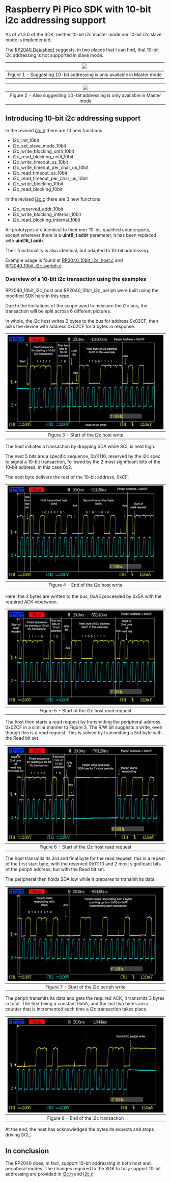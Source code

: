 # Raspberry Pi Pico SDK with 10-bit i2c addressing support
   As of v1.3.0 of the SDK, neither 10-bit i2c master mode nor 10-bit i2c slave mode is implemented.

   The [RP2040 Datasheet](https://datasheets.raspberrypi.com/rp2040/rp2040-datasheet.pdf)
   suggests, in two places that I can find, that 10-bit i2c addressing is not supported in slave mode.

   | ![](https://raw.githubusercontent.com/zbaltzer228/pico-sdk-i2c-10bit/develop/Support/10biti2cEvidence1.jpg) |
   |:--:|
   | Figure 1 - Suggesting 10-bit addressing is only available in Master mode|

   | ![](https://raw.githubusercontent.com/zbaltzer228/pico-sdk-i2c-10bit/develop/Support/10biti2cEvidence2.jpg) |
   |:--:|
   | Figure 2 - Also suggesting 10-bit addressing is only available in Master mode |

## Introducing 10-bit i2c addressing support

In the revised [i2c.h](https://github.com/zbaltzer228/pico-sdk-i2c-10bit-explained/blob/develop/src/rp2_common/hardware_i2c/include/hardware/i2c.h)
there are 10 new functions

- i2c_init_10bit
- i2c_set_slave_mode_10bit
- i2c_write_blocking_until_10bit
- i2c_read_blocking_until_10bit
- i2c_write_timeout_us_10bit
- i2c_write_timeout_per_char_us_10bit
- i2c_read_timeout_us_10bit
- i2c_read_timeout_per_char_us_10bit
- i2c_write_blocking_10bit
- i2c_read_blocking_10bit

In the revised [i2c.c](https://github.com/zbaltzer228/pico-sdk-i2c-10bit-explained/blob/develop/src/rp2_common/hardware_i2c/i2c.c)
there are 3 new functions

- i2c_reserved_addr_10bit
- i2c_write_blocking_internal_10bit
- i2c_read_blocking_internal_10bit

All prototypes are identical to their non-10-bit-qualified counterparts,
except wherever there is a **uint8_t addr** parameter, it has been replaced with
**uint16_t addr**.

Their functionality is also identical, but adapted to 10-bit addressing.

Example usage is found at [RP2040_10bit_i2c_host.c](https://github.com/zbaltzer228/pico-sdk-i2c-10bit-explained/blob/develop/Examples/RP2040_10bit_i2c_host/RP2040_10bit_i2c_host.c)
 and [RP2040_10bit_i2c_periph.c](https://github.com/zbaltzer228/pico-sdk-i2c-10bit-explained/blob/develop/Examples/RP2040_10bit_i2c_periph/RP2040_10bit_i2c_periph.c)


### Overview of a 10-bit i2c transaction using the examples

RP2040_10bit_i2c_host and RP2040_10bit_i2c_periph were built using the modified SDK here in this repo.

Due to the limitations of the scope used to measure the i2c bus, the transaction
will be split across 6 different pictures.

In whole, the i2c host writes 2 bytes to the bus for address 0x02CF, then asks
the device with address 0x02CF for 3 bytes in response.

| ![](https://raw.githubusercontent.com/zbaltzer228/pico-sdk-i2c-10bit-explained/develop/Support/StartOfHostI2CWriteLabeled.jpg) |
|:--:|
| Figure 3 - Start of the i2c host write |

The host initiates a transaction by dropping SDA while SCL is held high.

The next 5 bits are a specific sequence, 0b11110, reserved by the i2c spec to signal a 10-bit transaction,
followed by the 2 most significant bits of the 10-bit address, in this case 0x2.

The next byte delivers the rest of the 10-bit address, 0xCF.

| ![](https://raw.githubusercontent.com/zbaltzer228/pico-sdk-i2c-10bit-explained/develop/Support/EndOfHostI2CWriteLabeled.jpg) |
|:--:|
| Figure 4 - End of the i2c host write |

Here, the 2 bytes are written to the bus, 0xA5 proceeded by 0x5A with the required ACK inbetween.

| ![](https://raw.githubusercontent.com/zbaltzer228/pico-sdk-i2c-10bit-explained/develop/Support/StartOfHostI2CReqLabeled.jpg) |
|:--:|
| Figure 5 - Start of the i2c host read request |

The host then starts a read request by transmitting the peripheral address, 0x02CF in a similar manner to Figure 3.
The R/W bit suggests a write, even though this is a read request. This is solved by
transmitting a 3rd byte with the Read bit set.

| ![](https://raw.githubusercontent.com/zbaltzer228/pico-sdk-i2c-10bit-explained/develop/Support/EndOfHostI2CReqLabeled.jpg) |
|:--:|
| Figure 6 - Start of the i2c host read request |

The host transmits its 3rd and final byte for the read request, this is a repeat of the first
start byte, with the reserved 0b11110 and 2 most significant bits of the periph address,
but with the Read bit set.

The peripheral then holds SDA low while it prepares to transmit its data.

| ![](https://raw.githubusercontent.com/zbaltzer228/pico-sdk-i2c-10bit-explained/develop/Support/StartOfPeriphI2CWrite.jpg) |
|:--:|
| Figure 7 - Start of the i2c periph write |

The periph transmits its data and gets the required ACK, it transmits 3 bytes in total.
The first being a constant 0x5A, and the last two bytes are a counter that is incremented
each time a i2c transaction takes place.

| ![](https://raw.githubusercontent.com/zbaltzer228/pico-sdk-i2c-10bit-explained/develop/Support/EndOfPeriphI2CWriteLabeled.jpg) |
|:--:|
| Figure 8 - End of the i2c transaction |

At the end, the host has acknowledged the bytes its expects and stops driving SCL.

## In conclusion
The RP2040 does, in fact, support 10-bit addressing in both host and peripheral modes.
The changes required to the SDK to fully support 10-bit addressing are provided in [i2c.h](https://github.com/zbaltzer228/pico-sdk-i2c-10bit-explained/blob/develop/src/rp2_common/hardware_i2c/include/hardware/i2c.h)
and [i2c.c](https://github.com/zbaltzer228/pico-sdk-i2c-10bit-explained/blob/develop/src/rp2_common/hardware_i2c/i2c.c)
